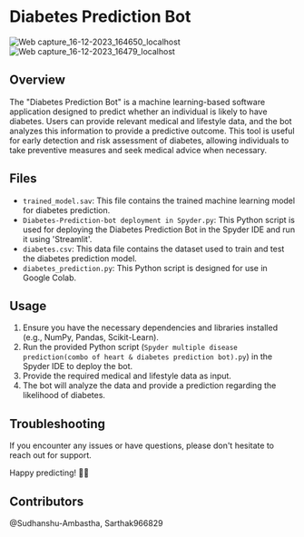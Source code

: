 # Diabetes Prediction Bot

![Web capture_16-12-2023_164650_localhost](https://github.com/Sudhanshu-Ambastha/Google-background/assets/135802131/e7d04e9a-650a-43da-88e0-a2e3f1806cc1)
![Web capture_16-12-2023_16479_localhost](https://github.com/Sudhanshu-Ambastha/Google-background/assets/135802131/ed9036b2-b99d-45db-923e-12d3e129447b)

## Overview

The "Diabetes Prediction Bot" is a machine learning-based software application designed to predict whether an individual is likely to have diabetes. Users can provide relevant medical and lifestyle data, and the bot analyzes this information to provide a predictive outcome. This tool is useful for early detection and risk assessment of diabetes, allowing individuals to take preventive measures and seek medical advice when necessary.

## Files

- `trained_model.sav`: This file contains the trained machine learning model for diabetes prediction.
- `Diabetes-Prediction-bot deployment in Spyder.py`: This Python script is used for deploying the Diabetes Prediction Bot in the Spyder IDE and run it using 'Streamlit'.
- `diabetes.csv`: This data file contains the dataset used to train and test the diabetes prediction model.
- `diabetes_prediction.py`: This Python script is designed for use in Google Colab.

## Usage

1. Ensure you have the necessary dependencies and libraries installed (e.g., NumPy, Pandas, Scikit-Learn).
2. Run the provided Python script (`Spyder multiple disease prediction(combo of heart & diabetes prediction bot).py`) in the Spyder IDE to deploy the bot.
3. Provide the required medical and lifestyle data as input.
4. The bot will analyze the data and provide a prediction regarding the likelihood of diabetes.

## Troubleshooting
If you encounter any issues or have questions, please don't hesitate to reach out for support.

Happy predicting! 🤖💙

## Contributors
@Sudhanshu-Ambastha, Sarthak966829
